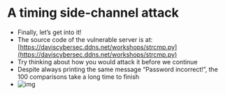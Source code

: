 # A timing side-channel attack

* Finally, let’s get into it!
* The source code of the vulnerable server is at: [https://daviscybersec.ddns.net/workshops/strcmp.py](https://daviscybersec.ddns.net/workshops/strcmp.py)
* Try thinking about how you would attack it before we continue
* Despite always printing the same message “Password incorrect!”, the 100 comparisons take a long time to finish
* ![img](https://lh5.googleusercontent.com/7XqamPUT7RGf9f99o9mkcSoAE-MhrGpyBoFvi8Z_z6rQC2SpNY_ps2E3aS8hwRm74RCPPHBgIhdyEcUyLhAdVGCGPWIxaPpR_tRu4ZCYtNyZK9dAmboFFeEr5Q61IKaLRXTmxf_afJg)

